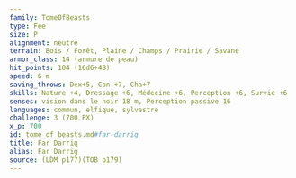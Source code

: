 ```yaml
---
family: TomeOfBeasts
type: Fée
size: P
alignment: neutre
terrain: Bois / Forêt, Plaine / Champs / Prairie / Savane
armor_class: 14 (armure de peau)
hit_points: 104 (16d6+48)
speed: 6 m
saving_throws: Dex+5, Con +7, Cha+7
skills: Nature +4, Dressage +6, Médecine +6, Perception +6, Survie +6
senses: vision dans le noir 18 m, Perception passive 16
languages: commun, elfique, sylvestre
challenge: 3 (700 PX)
x_p: 700
id: tome_of_beasts.md#far-darrig
title: Far Darrig
alias: Far Darrig
source: (LDM p177)(TOB p179)
---
```


